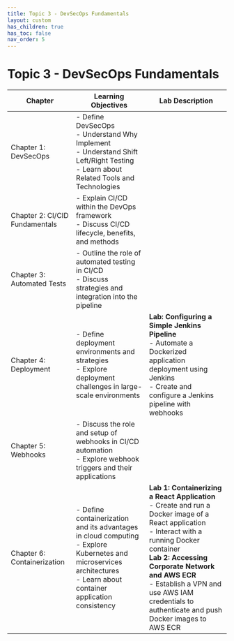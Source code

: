 ```yaml
---
title: Topic 3 - DevSecOps Fundamentals
layout: custom
has_children: true
has_toc: false
nav_order: 5
---
```


# Topic 3 - DevSecOps Fundamentals

| Chapter | Learning Objectives | Lab Description |
|---------|---------------------|-----------------|
| Chapter 1: DevSecOps | - Define DevSecOps<br>- Understand Why Implement<br>- Understand Shift Left/Right Testing<br>- Learn about Related Tools and Technologies | |
| Chapter 2: CI/CID Fundamentals | - Explain CI/CD within the DevOps framework<br>- Discuss CI/CD lifecycle, benefits, and methods |  |
| Chapter 3: Automated Tests | - Outline the role of automated testing in CI/CD<br>- Discuss strategies and integration into the pipeline |  |
| Chapter 4: Deployment | - Define deployment environments and strategies<br>- Explore deployment challenges in large-scale environments | **Lab: Configuring a Simple Jenkins Pipeline**<br>- Automate a Dockerized application deployment using Jenkins<br>- Create and configure a Jenkins pipeline with webhooks |
| Chapter 5: Webhooks | - Discuss the role and setup of webhooks in CI/CD automation<br>- Explore webhook triggers and their applications |  |
| Chapter 6: Containerization | - Define containerization and its advantages in cloud computing<br>- Explore Kubernetes and microservices architectures<br>- Learn about container application consistency | **Lab 1: Containerizing a React Application**<br>- Create and run a Docker image of a React application<br>- Interact with a running Docker container<br>**Lab 2: Accessing Corporate Network and AWS ECR**<br>- Establish a VPN and use AWS IAM credentials to authenticate and push Docker images to AWS ECR |


